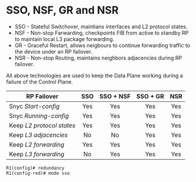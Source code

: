 # SSO, NSF, GR and NSR
- SSO - Stateful Switchover, maintians interfaces and L2 protocol states.
- NSF - Non-stop Farwarding, checkpoints FIB from active to standby RP to maintain local L3 package forwarding.
- GR - Graceful Restart, allows neigbours to continue forwarding traffic to the device under an RP failover.
- NSR - Non-stop Routing, maintains neighbors adjacencies during RP failover.

All above technologies are used to keep the Data Plane working during a failure of the Control Plane.  

RP Failover               | SSO | SSO + NSF | SSO + GR | NSR |
--------------------------|:---:|:---------:|:--------:|:---:|
Snyc *Start-config*       | Yes | Yes       | Yes      | Yes |
Snyc *Running-config*     | Yes | Yes       | Yes      | Yes |
Keep *L2 protocol states* | Yes | Yes       | Yes      | Yes |
Keep *L3 adjacencies*     | No  | No        | Yes      | Yes |
Keep *L2 forwarding*      | Yes | Yes       | Yes      | Yes |
Keep *L3 forwarding*      | No  | Yes       | Yes      | Yes |


```
R1(config)# redundancy
R1(config-red)# mode sso
```
